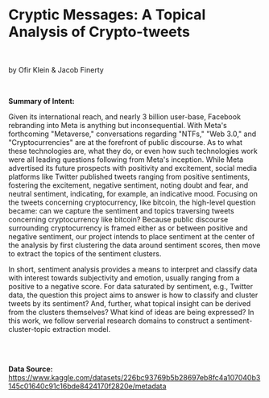# Cryptic Messages: A Topical Analysis of Crypto-tweets
<br>

by Ofir Klein & Jacob Finerty 

<br>

**Summary of Intent:**

Given its international reach, and nearly 3 billion user-base, Facebook rebranding into Meta is anything but inconsequential. With Meta's forthcoming "Metaverse," conversations regarding "NTFs," "Web 3.0," and "Cryptocurrencies" are at the forefront of public discourse. As to what these technologies are, what they do, or even how such technologies work were all leading questions following from Meta's inception. While Meta advertised its future prospects with positivity and excitement, social media platforms like Twitter published tweets ranging from positive sentiments, fostering the excitement, negative sentiment, noting doubt and fear, and neutral sentiment, indicating, for example, an indicative mood. Focusing on the tweets concerning cryptocurrency, like bitcoin, the high-level question became: can we capture the sentiment and topics traversing tweets concerning cryptocurrency like bitcoin? Because public discourse surrounding cryptocurrency is framed either as or between positive and negative sentiment, our project intends to place sentiment at the center of the analysis by first clustering the data around sentiment scores, then move to extract the topics of the sentiment clusters.

In short, sentiment analysis provides a means to interpret and classify data with interest towards subjectivity and emotion, usually ranging from a positive to a negative score. For data saturated by sentiment, e.g., Twitter data, the question this project aims to answer is how to classify and cluster tweets by its sentiment? And, further, what topical insight can be derived from the clusters themselves? What kind of ideas are being expressed? In this work, we follow serverial research domains to construct a sentiment-cluster-topic extraction model.

<br>
<br>

**Data Source:** https://www.kaggle.com/datasets/226bc93769b5b28697eb8fc4a107040b3145c01640c91c16bde8424170f2820e/metadata
